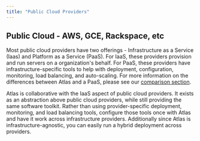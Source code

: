 ```yaml
---
title: "Public Cloud Providers"
---
```

## Public Cloud - AWS, GCE, Rackspace, etc

Most public cloud providers have two offerings - Infrastructure as a Service (Iaas) and Platform as a Service (PaaS). For IaaS, these providers provision and run servers on a organization's behalf. For PaaS, these providers have infrastructure-specific tools to help with deployment, configuration, monitoring, load balancing, and auto-scaling. For more information on the differences between Atlas and a PaaS, please see our [comparison section](/help/comparison/).

Atlas is collaborative with the IaaS aspect of public cloud providers. It exists as an abstraction above public cloud providers, while still providing the same software toolkit. Rather than using provider-specific deployment, monitoring, and load balancing tools, configure those tools once with Atlas and have it work across infrastructure providers. Additionally since Atlas is infrastructure-agnostic, you can easily run a hybrid deployment across providers.